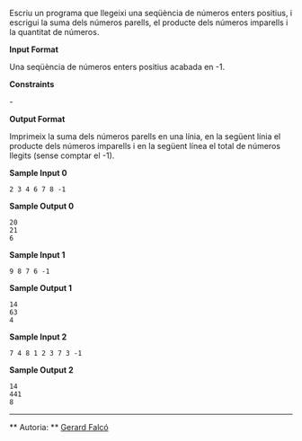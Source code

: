 Escriu un programa que llegeixi una seqüència de números enters
positius, i escrigui la suma dels números parells, el producte dels
números imparells i la quantitat de números.

**Input Format**

Una seqüència de números enters positius acabada en -1.

**Constraints**

\-

**Output Format**

Imprimeix la suma dels números parells en una línia, en la següent línia
el producte dels números imparells i en la següent línea el total de
números llegits (sense comptar el -1).

**Sample Input 0**

    2 3 4 6 7 8 -1

**Sample Output 0**

    20
    21
    6

**Sample Input 1**

    9 8 7 6 -1

**Sample Output 1**

    14
    63
    4

**Sample Input 2**

    7 4 8 1 2 3 7 3 -1

**Sample Output 2**

    14
    441
    8

----------

** Autoria: **
[Gerard Falcó](https://github.com/gerardfp)
